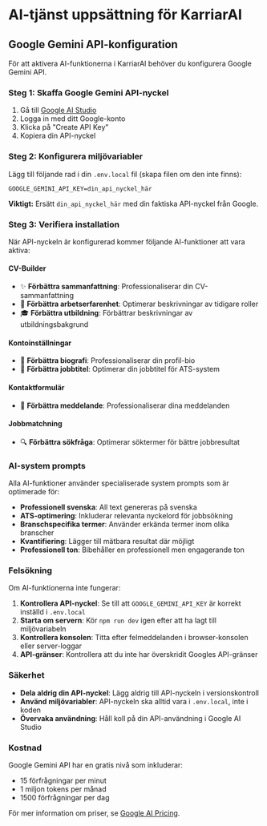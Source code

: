 # AI-tjänst uppsättning för KarriarAI

## Google Gemini API-konfiguration

För att aktivera AI-funktionerna i KarriarAI behöver du konfigurera Google Gemini API.

### Steg 1: Skaffa Google Gemini API-nyckel

1. Gå till [Google AI Studio](https://makersuite.google.com/app/apikey)
2. Logga in med ditt Google-konto
3. Klicka på "Create API Key"
4. Kopiera din API-nyckel

### Steg 2: Konfigurera miljövariabler

Lägg till följande rad i din `.env.local` fil (skapa filen om den inte finns):

```
GOOGLE_GEMINI_API_KEY=din_api_nyckel_här
```

**Viktigt:** Ersätt `din_api_nyckel_här` med din faktiska API-nyckel från Google.

### Steg 3: Verifiera installation

När API-nyckeln är konfigurerad kommer följande AI-funktioner att vara aktiva:

#### CV-Builder
- ✨ **Förbättra sammanfattning**: Professionaliserar din CV-sammanfattning
- 🔧 **Förbättra arbetserfarenhet**: Optimerar beskrivningar av tidigare roller
- 🎓 **Förbättra utbildning**: Förbättrar beskrivningar av utbildningsbakgrund

#### Kontoinställningar
- 👤 **Förbättra biografi**: Professionaliserar din profil-bio
- 💼 **Förbättra jobbtitel**: Optimerar din jobbtitel för ATS-system

#### Kontaktformulär
- 💬 **Förbättra meddelande**: Professionaliserar dina meddelanden

#### Jobbmatchning
- 🔍 **Förbättra sökfråga**: Optimerar söktermer för bättre jobbresultat

### AI-system prompts

Alla AI-funktioner använder specialiserade system prompts som är optimerade för:

- **Professionell svenska**: All text genereras på svenska
- **ATS-optimering**: Inkluderar relevanta nyckelord för jobbsökning
- **Branschspecifika termer**: Använder erkända termer inom olika branscher
- **Kvantifiering**: Lägger till mätbara resultat där möjligt
- **Professionell ton**: Bibehåller en professionell men engagerande ton

### Felsökning

Om AI-funktionerna inte fungerar:

1. **Kontrollera API-nyckel**: Se till att `GOOGLE_GEMINI_API_KEY` är korrekt inställd i `.env.local`
2. **Starta om servern**: Kör `npm run dev` igen efter att ha lagt till miljövariabeln
3. **Kontrollera konsolen**: Titta efter felmeddelanden i browser-konsolen eller server-loggar
4. **API-gränser**: Kontrollera att du inte har överskridit Googles API-gränser

### Säkerhet

- **Dela aldrig din API-nyckel**: Lägg aldrig till API-nyckeln i versionskontroll
- **Använd miljövariabler**: API-nyckeln ska alltid vara i `.env.local`, inte i koden
- **Övervaka användning**: Håll koll på din API-användning i Google AI Studio

### Kostnad

Google Gemini API har en gratis nivå som inkluderar:
- 15 förfrågningar per minut
- 1 miljon tokens per månad
- 1500 förfrågningar per dag

För mer information om priser, se [Google AI Pricing](https://ai.google.dev/pricing). 